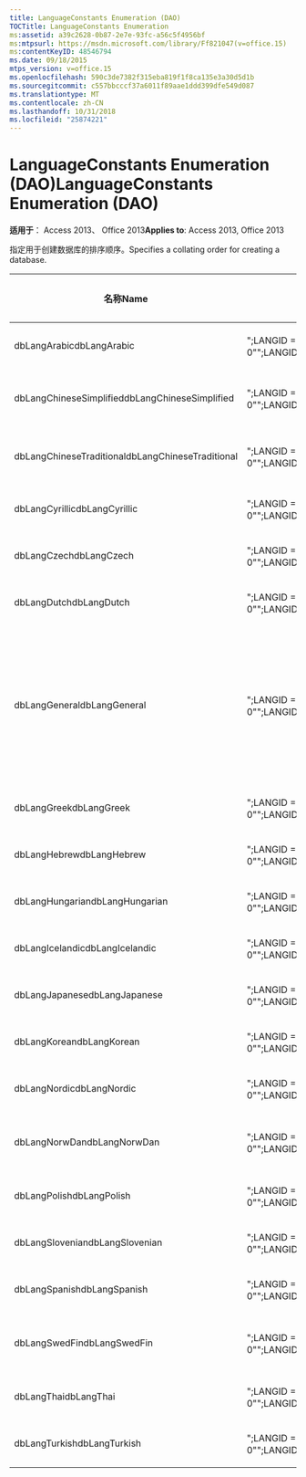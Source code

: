 ```yaml
---
title: LanguageConstants Enumeration (DAO)
TOCTitle: LanguageConstants Enumeration
ms:assetid: a39c2628-0b87-2e7e-93fc-a56c5f4956bf
ms:mtpsurl: https://msdn.microsoft.com/library/Ff821047(v=office.15)
ms:contentKeyID: 48546794
ms.date: 09/18/2015
mtps_version: v=office.15
ms.openlocfilehash: 590c3de7382f315eba819f1f8ca135e3a30d5d1b
ms.sourcegitcommit: c557bbcccf37a6011f89aae1ddd399dfe549d087
ms.translationtype: MT
ms.contentlocale: zh-CN
ms.lasthandoff: 10/31/2018
ms.locfileid: "25874221"
---
```

# <a name="languageconstants-enumeration-dao"></a><span data-ttu-id="bed6d-102">LanguageConstants Enumeration (DAO)</span><span class="sxs-lookup"><span data-stu-id="bed6d-102">LanguageConstants Enumeration (DAO)</span></span>


<span data-ttu-id="bed6d-103">**适用于**： Access 2013、 Office 2013</span><span class="sxs-lookup"><span data-stu-id="bed6d-103">**Applies to**: Access 2013, Office 2013</span></span>

<span data-ttu-id="bed6d-104">指定用于创建数据库的排序顺序。</span><span class="sxs-lookup"><span data-stu-id="bed6d-104">Specifies a collating order for creating a database.</span></span>

<table>
<colgroup>
<col style="width: 33%" />
<col style="width: 33%" />
<col style="width: 33%" />
</colgroup>
<thead>
<tr class="header">
<th><p><span data-ttu-id="bed6d-105">名称</span><span class="sxs-lookup"><span data-stu-id="bed6d-105">Name</span></span></p></th>
<th><p><span data-ttu-id="bed6d-106">值</span><span class="sxs-lookup"><span data-stu-id="bed6d-106">Value</span></span></p></th>
<th><p><span data-ttu-id="bed6d-107">说明</span><span class="sxs-lookup"><span data-stu-id="bed6d-107">Description</span></span></p></th>
</tr>
</thead>
<tbody>
<tr class="odd">
<td><p><span data-ttu-id="bed6d-108">dbLangArabic</span><span class="sxs-lookup"><span data-stu-id="bed6d-108">dbLangArabic</span></span></p></td>
<td><p><span data-ttu-id="bed6d-109">&quot;;LANGID = 0X0401;CP = 1256;国家/地区 = 0&quot;</span><span class="sxs-lookup"><span data-stu-id="bed6d-109">&quot;;LANGID=0x0401;CP=1256;COUNTRY=0&quot;</span></span></p></td>
<td><p><span data-ttu-id="bed6d-110">阿拉伯语</span><span class="sxs-lookup"><span data-stu-id="bed6d-110">Arabic</span></span></p></td>
</tr>
<tr class="even">
<td><p><span data-ttu-id="bed6d-111">dbLangChineseSimplified</span><span class="sxs-lookup"><span data-stu-id="bed6d-111">dbLangChineseSimplified</span></span></p></td>
<td><p><span data-ttu-id="bed6d-112">&quot;;LANGID = 0X0804;CP = 936;国家/地区 = 0&quot;</span><span class="sxs-lookup"><span data-stu-id="bed6d-112">&quot;;LANGID=0x0804;CP=936;COUNTRY=0&quot;</span></span></p></td>
<td><p><span data-ttu-id="bed6d-113">简体中文</span><span class="sxs-lookup"><span data-stu-id="bed6d-113">Simplified Chinese</span></span></p></td>
</tr>
<tr class="odd">
<td><p><span data-ttu-id="bed6d-114">dbLangChineseTraditional</span><span class="sxs-lookup"><span data-stu-id="bed6d-114">dbLangChineseTraditional</span></span></p></td>
<td><p><span data-ttu-id="bed6d-115">&quot;;LANGID = 0X0404;CP = 950;国家/地区 = 0&quot;</span><span class="sxs-lookup"><span data-stu-id="bed6d-115">&quot;;LANGID=0x0404;CP=950;COUNTRY=0&quot;</span></span></p></td>
<td><p><span data-ttu-id="bed6d-116">繁体中文</span><span class="sxs-lookup"><span data-stu-id="bed6d-116">Traditional Chinese</span></span></p></td>
</tr>
<tr class="even">
<td><p><span data-ttu-id="bed6d-117">dbLangCyrillic</span><span class="sxs-lookup"><span data-stu-id="bed6d-117">dbLangCyrillic</span></span></p></td>
<td><p><span data-ttu-id="bed6d-118">&quot;;LANGID = 0X0419;CP = 1251;国家/地区 = 0&quot;</span><span class="sxs-lookup"><span data-stu-id="bed6d-118">&quot;;LANGID=0x0419;CP=1251;COUNTRY=0&quot;</span></span></p></td>
<td><p><span data-ttu-id="bed6d-119">俄语</span><span class="sxs-lookup"><span data-stu-id="bed6d-119">Russian</span></span></p></td>
</tr>
<tr class="odd">
<td><p><span data-ttu-id="bed6d-120">dbLangCzech</span><span class="sxs-lookup"><span data-stu-id="bed6d-120">dbLangCzech</span></span></p></td>
<td><p><span data-ttu-id="bed6d-121">&quot;;LANGID = 0X0405;CP = 1250;国家/地区 = 0&quot;</span><span class="sxs-lookup"><span data-stu-id="bed6d-121">&quot;;LANGID=0x0405;CP=1250;COUNTRY=0&quot;</span></span></p></td>
<td><p><span data-ttu-id="bed6d-122">捷克语</span><span class="sxs-lookup"><span data-stu-id="bed6d-122">Czech</span></span></p></td>
</tr>
<tr class="even">
<td><p><span data-ttu-id="bed6d-123">dbLangDutch</span><span class="sxs-lookup"><span data-stu-id="bed6d-123">dbLangDutch</span></span></p></td>
<td><p><span data-ttu-id="bed6d-124">&quot;;LANGID = 0X0413;CP = 1252;国家/地区 = 0&quot;</span><span class="sxs-lookup"><span data-stu-id="bed6d-124">&quot;;LANGID=0x0413;CP=1252;COUNTRY=0&quot;</span></span></p></td>
<td><p><span data-ttu-id="bed6d-125">荷兰语</span><span class="sxs-lookup"><span data-stu-id="bed6d-125">Dutch</span></span></p></td>
</tr>
<tr class="odd">
<td><p><span data-ttu-id="bed6d-126">dbLangGeneral</span><span class="sxs-lookup"><span data-stu-id="bed6d-126">dbLangGeneral</span></span></p></td>
<td><p><span data-ttu-id="bed6d-127">&quot;;LANGID = 0X0409;CP = 1252;国家/地区 = 0&quot;</span><span class="sxs-lookup"><span data-stu-id="bed6d-127">&quot;;LANGID=0x0409;CP=1252;COUNTRY=0&quot;</span></span></p></td>
<td><p><span data-ttu-id="bed6d-128">英语、德语、法语、葡萄牙语、意大利语和现代西班牙语</span><span class="sxs-lookup"><span data-stu-id="bed6d-128">English, German, French, Portuguese, Italian, and Modern Spanish</span></span></p></td>
</tr>
<tr class="even">
<td><p><span data-ttu-id="bed6d-129">dbLangGreek</span><span class="sxs-lookup"><span data-stu-id="bed6d-129">dbLangGreek</span></span></p></td>
<td><p><span data-ttu-id="bed6d-130">&quot;;LANGID = 0X0408 第;CP = 1253;国家/地区 = 0&quot;</span><span class="sxs-lookup"><span data-stu-id="bed6d-130">&quot;;LANGID=0x0408;CP=1253;COUNTRY=0&quot;</span></span></p></td>
<td><p><span data-ttu-id="bed6d-131">希腊语</span><span class="sxs-lookup"><span data-stu-id="bed6d-131">Greek</span></span></p></td>
</tr>
<tr class="odd">
<td><p><span data-ttu-id="bed6d-132">dbLangHebrew</span><span class="sxs-lookup"><span data-stu-id="bed6d-132">dbLangHebrew</span></span></p></td>
<td><p><span data-ttu-id="bed6d-133">&quot;;LANGID = 0X040D;CP = 1255;国家/地区 = 0&quot;</span><span class="sxs-lookup"><span data-stu-id="bed6d-133">&quot;;LANGID=0x040D;CP=1255;COUNTRY=0&quot;</span></span></p></td>
<td><p><span data-ttu-id="bed6d-134">希伯来语</span><span class="sxs-lookup"><span data-stu-id="bed6d-134">Hebrew</span></span></p></td>
</tr>
<tr class="even">
<td><p><span data-ttu-id="bed6d-135">dbLangHungarian</span><span class="sxs-lookup"><span data-stu-id="bed6d-135">dbLangHungarian</span></span></p></td>
<td><p><span data-ttu-id="bed6d-136">&quot;;LANGID = 0X040E;CP = 1250;国家/地区 = 0&quot;</span><span class="sxs-lookup"><span data-stu-id="bed6d-136">&quot;;LANGID=0x040E;CP=1250;COUNTRY=0&quot;</span></span></p></td>
<td><p><span data-ttu-id="bed6d-137">匈牙利语</span><span class="sxs-lookup"><span data-stu-id="bed6d-137">Hungarian</span></span></p></td>
</tr>
<tr class="odd">
<td><p><span data-ttu-id="bed6d-138">dbLangIcelandic</span><span class="sxs-lookup"><span data-stu-id="bed6d-138">dbLangIcelandic</span></span></p></td>
<td><p><span data-ttu-id="bed6d-139">&quot;;LANGID = 0X040F;CP = 1252;国家/地区 = 0&quot;</span><span class="sxs-lookup"><span data-stu-id="bed6d-139">&quot;;LANGID=0x040F;CP=1252;COUNTRY=0&quot;</span></span></p></td>
<td><p><span data-ttu-id="bed6d-140">冰岛语</span><span class="sxs-lookup"><span data-stu-id="bed6d-140">Icelandic</span></span></p></td>
</tr>
<tr class="even">
<td><p><span data-ttu-id="bed6d-141">dbLangJapanese</span><span class="sxs-lookup"><span data-stu-id="bed6d-141">dbLangJapanese</span></span></p></td>
<td><p><span data-ttu-id="bed6d-142">&quot;;LANGID = 0X0411;CP = 932;国家/地区 = 0&quot;</span><span class="sxs-lookup"><span data-stu-id="bed6d-142">&quot;;LANGID=0x0411;CP=932;COUNTRY=0&quot;</span></span></p></td>
<td><p><span data-ttu-id="bed6d-143">日语</span><span class="sxs-lookup"><span data-stu-id="bed6d-143">Japanese</span></span></p></td>
</tr>
<tr class="odd">
<td><p><span data-ttu-id="bed6d-144">dbLangKorean</span><span class="sxs-lookup"><span data-stu-id="bed6d-144">dbLangKorean</span></span></p></td>
<td><p><span data-ttu-id="bed6d-145">&quot;;LANGID = 0X0412;CP = 949;国家/地区 = 0&quot;</span><span class="sxs-lookup"><span data-stu-id="bed6d-145">&quot;;LANGID=0x0412;CP=949;COUNTRY=0&quot;</span></span></p></td>
<td><p><span data-ttu-id="bed6d-146">朝鲜语</span><span class="sxs-lookup"><span data-stu-id="bed6d-146">Korean</span></span></p></td>
</tr>
<tr class="even">
<td><p><span data-ttu-id="bed6d-147">dbLangNordic</span><span class="sxs-lookup"><span data-stu-id="bed6d-147">dbLangNordic</span></span></p></td>
<td><p><span data-ttu-id="bed6d-148">&quot;;LANGID = 0X041D;CP = 1252;国家/地区 = 0&quot;</span><span class="sxs-lookup"><span data-stu-id="bed6d-148">&quot;;LANGID=0x041D;CP=1252;COUNTRY=0&quot;</span></span></p></td>
<td><p><span data-ttu-id="bed6d-149">Nordic</span><span class="sxs-lookup"><span data-stu-id="bed6d-149">Nordic</span></span></p></td>
</tr>
<tr class="odd">
<td><p><span data-ttu-id="bed6d-150">dbLangNorwDan</span><span class="sxs-lookup"><span data-stu-id="bed6d-150">dbLangNorwDan</span></span></p></td>
<td><p><span data-ttu-id="bed6d-151">&quot;;LANGID = 0X0406;CP = 1252;国家/地区 = 0&quot;</span><span class="sxs-lookup"><span data-stu-id="bed6d-151">&quot;;LANGID=0x0406;CP=1252;COUNTRY=0&quot;</span></span></p></td>
<td><p><span data-ttu-id="bed6d-152">挪威语和丹麦语</span><span class="sxs-lookup"><span data-stu-id="bed6d-152">Norwegian and Danish</span></span></p></td>
</tr>
<tr class="even">
<td><p><span data-ttu-id="bed6d-153">dbLangPolish</span><span class="sxs-lookup"><span data-stu-id="bed6d-153">dbLangPolish</span></span></p></td>
<td><p><span data-ttu-id="bed6d-154">&quot;;LANGID = 0X0415;CP = 1250;国家/地区 = 0&quot;</span><span class="sxs-lookup"><span data-stu-id="bed6d-154">&quot;;LANGID=0x0415;CP=1250;COUNTRY=0&quot;</span></span></p></td>
<td><p><span data-ttu-id="bed6d-155">波兰语</span><span class="sxs-lookup"><span data-stu-id="bed6d-155">Polish</span></span></p></td>
</tr>
<tr class="odd">
<td><p><span data-ttu-id="bed6d-156">dbLangSlovenian</span><span class="sxs-lookup"><span data-stu-id="bed6d-156">dbLangSlovenian</span></span></p></td>
<td><p><span data-ttu-id="bed6d-157">&quot;;LANGID = 0X0424;CP = 1250;国家/地区 = 0&quot;</span><span class="sxs-lookup"><span data-stu-id="bed6d-157">&quot;;LANGID=0x0424;CP=1250;COUNTRY=0&quot;</span></span></p></td>
<td><p><span data-ttu-id="bed6d-158">斯洛文尼亚语</span><span class="sxs-lookup"><span data-stu-id="bed6d-158">Slovenian</span></span></p></td>
</tr>
<tr class="even">
<td><p><span data-ttu-id="bed6d-159">dbLangSpanish</span><span class="sxs-lookup"><span data-stu-id="bed6d-159">dbLangSpanish</span></span></p></td>
<td><p><span data-ttu-id="bed6d-160">&quot;;LANGID = 0X040A;CP = 1252;国家/地区 = 0&quot;</span><span class="sxs-lookup"><span data-stu-id="bed6d-160">&quot;;LANGID=0x040A;CP=1252;COUNTRY=0&quot;</span></span></p></td>
<td><p><span data-ttu-id="bed6d-161">西班牙语</span><span class="sxs-lookup"><span data-stu-id="bed6d-161">Spanish</span></span></p></td>
</tr>
<tr class="odd">
<td><p><span data-ttu-id="bed6d-162">dbLangSwedFin</span><span class="sxs-lookup"><span data-stu-id="bed6d-162">dbLangSwedFin</span></span></p></td>
<td><p><span data-ttu-id="bed6d-163">&quot;;LANGID = 0X041D;CP = 1252;国家/地区 = 0&quot;</span><span class="sxs-lookup"><span data-stu-id="bed6d-163">&quot;;LANGID=0x041D;CP=1252;COUNTRY=0&quot;</span></span></p></td>
<td><p><span data-ttu-id="bed6d-164">瑞典语和芬兰语</span><span class="sxs-lookup"><span data-stu-id="bed6d-164">Swedish and Finnish</span></span></p></td>
</tr>
<tr class="even">
<td><p><span data-ttu-id="bed6d-165">dbLangThai</span><span class="sxs-lookup"><span data-stu-id="bed6d-165">dbLangThai</span></span></p></td>
<td><p><span data-ttu-id="bed6d-166">&quot;;LANGID = 0X041E;CP = 874;国家/地区 = 0&quot;</span><span class="sxs-lookup"><span data-stu-id="bed6d-166">&quot;;LANGID=0x041E;CP=874;COUNTRY=0&quot;</span></span></p></td>
<td><p><span data-ttu-id="bed6d-167">泰语</span><span class="sxs-lookup"><span data-stu-id="bed6d-167">Thai</span></span></p></td>
</tr>
<tr class="odd">
<td><p><span data-ttu-id="bed6d-168">dbLangTurkish</span><span class="sxs-lookup"><span data-stu-id="bed6d-168">dbLangTurkish</span></span></p></td>
<td><p><span data-ttu-id="bed6d-169">&quot;;LANGID = 0X041F;CP = 1254;国家/地区 = 0&quot;</span><span class="sxs-lookup"><span data-stu-id="bed6d-169">&quot;;LANGID=0x041F;CP=1254;COUNTRY=0&quot;</span></span></p></td>
<td><p><span data-ttu-id="bed6d-170">土耳其语</span><span class="sxs-lookup"><span data-stu-id="bed6d-170">Turkish</span></span></p></td>
</tr>
</tbody>
</table>

